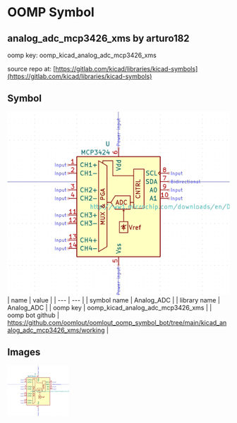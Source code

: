 # OOMP Symbol  
## analog_adc_mcp3426_xms  by arturo182  
  
oomp key: oomp_kicad_analog_adc_mcp3426_xms  
  
source repo at: [https://gitlab.com/kicad/libraries/kicad-symbols](https://gitlab.com/kicad/libraries/kicad-symbols)  
## Symbol  
  
[![working.png](working_600.png)](working.png)  
| name | value | 
| --- | --- | 
| symbol name | Analog_ADC | 
| library name | Analog_ADC | 
| oomp key | oomp_kicad_analog_adc_mcp3426_xms | 
| oomp bot github | https://github.com/oomlout/oomlout_oomp_symbol_bot/tree/main/kicad_analog_adc_mcp3426_xms/working | 
## Images  
  
[![working.png](working_140.png)](working.png)  

